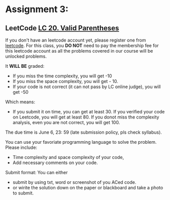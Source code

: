# Assignment 3:
## LeetCode [LC 20. Valid Parentheses](https://leetcode.com/problems/valid-parentheses/)

If you don't have an leetcode account yet, please register one from [leetcode](leetcode.com).
For this class, you **DO NOT** need to pay the membership fee for this leetcode account as all 
the problems covered in our course will be unlocked problems.

It **WILL BE** graded:
- If you miss the time complexity, you will get -10
- If you miss the space complexity, you will get - 10.
- If your code is not correct (it can not pass by LC online judge), you will get -50

Which means:
- If you submit it on time, you can  get at least 30. If you verified your code on Leetcode,
you will get at least 80. If you donot miss the complexity analysis, even you are not 
correct, you will get 100.

The due time is June 6, 23: 59 (late submission policy, pls check syllabus).


You can use your favoriate programming language to solve the problem.
Please include:
- Time complexity and space complexity of your code,
- Add necessary comments on your code.


Submit format:
You can either 
- submit by using txt, word or screenshot of you ACed code.
- or wirite the solution down on the paper or blackboard and take a photo to submit.
